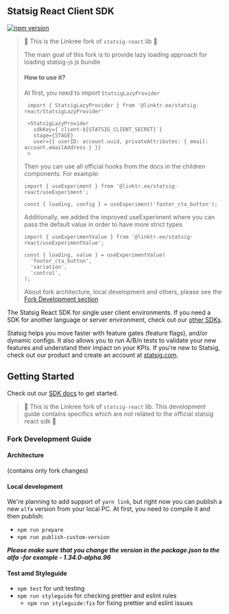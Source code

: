 ## Statsig React Client SDK

[![npm version](https://badge.fury.io/js/statsig-react.svg)](https://badge.fury.io/js/statsig-react)

> 🚧 This is the Linkree fork of `statsig-react` lib 🚧
>
> The main goal of this fork is to provide lazy loading approach for loading statsig-js js bundle
>
> #### How to use it?
>
> At first, you need to import `StatsigLazyProvider`
>
> ```tsx
>  import { StatsigLazyProvider } from '@linktr.ee/statsig-react/StatsigLazyProvider'
>
>  <StatsigLazyProvider
>    sdkKey={`client-${STATSIG_CLIENT_SECRET}`}
>    stage={STAGE}
>    user={{ userID: account.uuid, privateAttributes: { email: account.emailAddress } }}
>  >
> ```
>
> Then you can use all official hooks from the docs in the children components. For example:
>
> ```tsx
> import { useExperiment } from '@linktr.ee/statsig-react/useExperiment';
>
> const { loading, config } = useExperiment('footer_cta_button');
> ```
>
> Additionally, we added the improved useExperiment where you can pass the default value in order to have more strict types
>
> ```tsx
> import { useExperimentValue } from '@linktr.ee/statsig-react/useExperimentValue';
>
> const { loading, value } = useExperimentValue(
>   'footer_cta_button',
>   'variation',
>   'control',
> );
> ```
> About fork architecture, local development and others, please see the [Fork Development section](#Fork-Development-Guide)

The Statsig React SDK for single user client environments. If you need a SDK for another language or server environment, check out our [other SDKs](https://docs.statsig.com/#sdks).

Statsig helps you move faster with feature gates (feature flags), and/or dynamic configs. It also allows you to run A/B/n tests to validate your new features and understand their impact on your KPIs. If you're new to Statsig, check out our product and create an account at [statsig.com](https://www.statsig.com).

## Getting Started

Check out our [SDK docs](https://docs.statsig.com/client/reactSDK) to get started.

> 🚧 This is the Linkree fork of `statsig-react` lib. This development guide contains specifics which are not related to the official statsig react sdk 🚧

### Fork Development Guide

#### Architecture

(contains only fork changes)




#### Local development 

We're planning to add support of `yarn link`, but right now you can publish a new `alfa` version from your local PC.
At first, you need to compile it and then publish:
 - `npm run prepare`
 - `npm run publish-custom-version`

**_Please make sure that you change the version in the package.json to the alfa -for example - 1.34.0-alpha.96_**

#### Test amd Styleguide

 - `npm test` for unit testing
 - `npm run styleguide` for checking prettier and eslint rules
   - `npm run styleguide:fix` for fixing prettier and eslint issues



